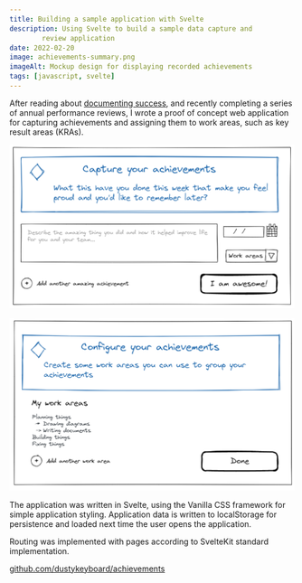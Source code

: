 ```yaml
---
title: Building a sample application with Svelte
description: Using Svelte to build a sample data capture and
        review application
date: 2022-02-20
image: achievements-summary.png
imageAlt: Mockup design for displaying recorded achievements
tags: [javascript, svelte]
---
```


After reading about [documenting success](https://github.com/readme/guides/document-success), and recently completing a series of annual performance reviews, I wrote a proof of concept web application for capturing achievements and assigning them to work areas, such as key result areas (KRAs).

![Form for capturing achievements](achievements-capture.png)

![Managing work areas to assign achievements](achievements-work-areas.png)

The application was written in Svelte, using the Vanilla CSS framework for simple application styling. Application data is written to localStorage for persistence and loaded next time the user opens the application.

Routing was implemented with pages according to SvelteKit standard implementation.

[github.com/dustykeyboard/achievements](https://github.com/dustykeyboard/achievements)
